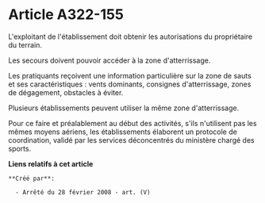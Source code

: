 # Article A322-155

L'exploitant de l'établissement doit obtenir les autorisations du propriétaire du terrain.

Les secours doivent pouvoir accéder à la zone d'atterrissage.

Les pratiquants reçoivent une information particulière sur la zone de sauts et ses caractéristiques : vents dominants,
consignes d'atterrissage, zones de dégagement, obstacles à éviter.

Plusieurs établissements peuvent utiliser la même zone d'atterrissage.

Pour ce faire et préalablement au début des activités, s'ils n'utilisent pas les mêmes moyens aériens, les établissements
élaborent un protocole de coordination, validé par les services déconcentrés du ministère chargé des sports.

**Liens relatifs à cet article**

	**Créé par**:

	  - Arrêté du 28 février 2008 - art. (V)
